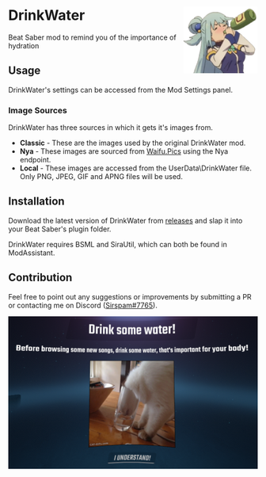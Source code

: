 # DrinkWater <img src="DrinkWater\Resources\AquaDrink.png" align="right" width="150">
Beat Saber mod to remind you of the importance of hydration
## Usage
DrinkWater's settings can be accessed from the Mod Settings panel.
### Image Sources
DrinkWater has three sources in which it gets it's images from.
* **Classic** - These are the images used by the original DrinkWater mod.
* **Nya** - These images are sourced from [Waifu.Pics](https://waifu.pics/) using the Nya endpoint.
* **Local** - These images are accessed from the UserData\DrinkWater file. Only PNG, JPEG, GIF and APNG files will be used.
## Installation
Download the latest version of DrinkWater from [releases](https://github.com/Sirspam/DrinkWater/releases) and slap it into your Beat Saber's plugin folder.

DrinkWater requires BSML and SiraUtil, which can both be found in ModAssistant.
## Contribution
Feel free to point out any suggestions or improvements by submitting a PR or contacting me on Discord ([Sirspam#7765](https://discordapp.com/users/232574143818760192)).

![DrinkWater Image](DrinkWaterImage.png)
